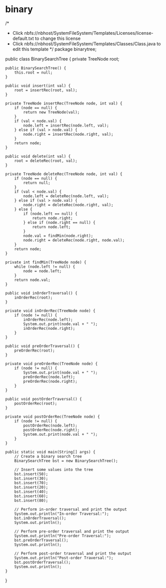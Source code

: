 # binary
/*
 * Click nbfs://nbhost/SystemFileSystem/Templates/Licenses/license-default.txt to change this license
 * Click nbfs://nbhost/SystemFileSystem/Templates/Classes/Class.java to edit this template
 */
package binarytree;


public class BinarySearchTree {
    private TreeNode root;
    
    public BinarySearchTree() {
        this.root = null;
    }

    public void insert(int val) {
        root = insertRec(root, val);
    }

    private TreeNode insertRec(TreeNode node, int val) {
        if (node == null) {
            return new TreeNode(val);
        }
        if (val < node.val) {
            node.left = insertRec(node.left, val);
        } else if (val > node.val) {
            node.right = insertRec(node.right, val);
        }
        return node;
    }

    public void delete(int val) {
        root = deleteRec(root, val);
    }

    private TreeNode deleteRec(TreeNode node, int val) {
        if (node == null) {
            return null;
        }
        if (val < node.val) {
            node.left = deleteRec(node.left, val);
        } else if (val > node.val) {
            node.right = deleteRec(node.right, val);
        } else {
            if (node.left == null) {
                return node.right;
            } else if (node.right == null) {
                return node.left;
            }
            node.val = findMin(node.right);
            node.right = deleteRec(node.right, node.val);
        }
        return node;
    }

    private int findMin(TreeNode node) {
        while (node.left != null) {
            node = node.left;
        }
        return node.val;
    }

    public void inOrderTraversal() {
        inOrderRec(root);
    }

    private void inOrderRec(TreeNode node) {
        if (node != null) {
            inOrderRec(node.left);
            System.out.print(node.val + " ");
            inOrderRec(node.right);
        }
    }

    public void preOrderTraversal() {
        preOrderRec(root);
    }

    private void preOrderRec(TreeNode node) {
        if (node != null) {
            System.out.print(node.val + " ");
            preOrderRec(node.left);
            preOrderRec(node.right);
        }
    }

    public void postOrderTraversal() {
        postOrderRec(root);
    }

    private void postOrderRec(TreeNode node) {
        if (node != null) {
            postOrderRec(node.left);
            postOrderRec(node.right);
            System.out.print(node.val + " ");
        }
    }

    public static void main(String[] args) {
        // Create a binary search tree
        BinarySearchTree bst = new BinarySearchTree();

        // Insert some values into the tree
        bst.insert(50);
        bst.insert(30);
        bst.insert(70);
        bst.insert(20);
        bst.insert(40);
        bst.insert(60);
        bst.insert(80);

        // Perform in-order traversal and print the output
        System.out.println("In-order Traversal:");
        bst.inOrderTraversal();
        System.out.println();

        // Perform pre-order traversal and print the output
        System.out.println("Pre-order Traversal:");
        bst.preOrderTraversal();
        System.out.println();

        // Perform post-order traversal and print the output
        System.out.println("Post-order Traversal:");
        bst.postOrderTraversal();
        System.out.println();
    }
}

